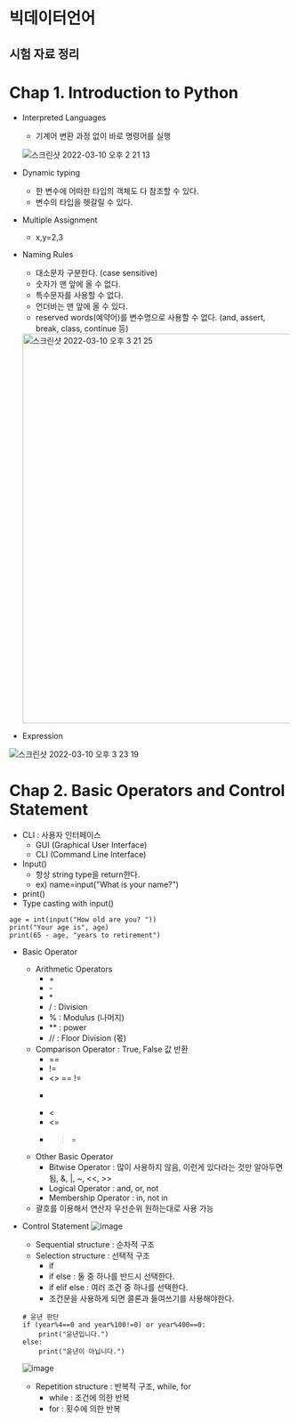 빅데이터언어
=========

시험 자료 정리
-----------

# Chap 1. Introduction to Python
* Interpreted Languages
  - 기계어 변환 과정 없이 바로 명령어를 실행
   
  ![스크린샷 2022-03-10 오후 2 21 13](https://user-images.githubusercontent.com/59719632/157594958-51a1d98e-c1e1-4ed2-817b-e4bb1b43fe82.png)
  
* Dynamic typing
  - 한 변수에 어떠한 타입의 객체도 다 참조할 수 있다.
  - 변수의 타입을 헷갈릴 수 있다.
* Multiple Assignment
  - x,y=2,3
* Naming Rules
  - 대소문자 구분한다. (case sensitive)
  - 숫자가 맨 앞에 올 수 없다.
  - 특수문자를 사용할 수 없다.
  - 언더바는 맨 앞에 올 수 있다.
  - reserved words(예약어)를 변수명으로 사용할 수 없다. (and, assert, break, class, continue 등)

  <img width="700" alt="스크린샷 2022-03-10 오후 3 21 25" src="https://user-images.githubusercontent.com/59719632/157601539-ca188d38-a920-4ec4-977f-a5ef81d38c53.png">


* Expression
  
![스크린샷 2022-03-10 오후 3 23 19](https://user-images.githubusercontent.com/59719632/157601787-058dcbc2-d6c5-4902-bd12-3d8c977aaa8e.png)

# Chap 2. Basic Operators and Control Statement
* CLI : 사용자 인터페이스
  - GUI (Graphical User Interface)
  - CLI (Command Line Interface)
* Input()
  - 항상 string type을 return한다.
  - ex) name=input("What is your name?")
* print()
* Type casting with input()
```python3
age = int(input("How old are you? "))
print("Your age is", age)
print(65 - age, "years to retirement")
```

* Basic Operator
  - Arithmetic Operators
    + \+
    + \-
    + \*
    + \/ : Division
    + \% : Modulus (나머지)
    + \*\* : power
    + \/\/ : Floor Division (몫)
  - Comparison Operator : True, False 값 반환
    + ==
    + !=
    + <> == !=
    + >
    + <
    + <=
    + >=
  - Other Basic Operator
    + Bitwise Operator : 많이 사용하지 않음, 이런게 있다라는 것만 알아두면 됨, &, |, ~, <<, >>
    + Logical Operator : and, or, not
    + Membership Operator : in, not in
  - 괄호를 이용해서 연산자 우선순위 원하는대로 사용 가능

* Control Statement
  ![image](https://user-images.githubusercontent.com/59719632/158604945-50150616-3c07-46ca-b424-efc8f6e457f5.png)
  
  - Sequential structure : 순차적 구조
  - Selection structure : 선택적 구조
    + if
    + if else : 둘 중 하나를 반드시 선택한다.
    + if elif else : 여러 조건 중 하나를 선택한다.
    + 조건문을 사용하게 되면 콜론과 들여쓰기를 사용해야한다.

  ```python3
  # 윤년 판단
  if (year%4==0 and year%100!=0) or year%400==0:
      print("윤년입니다.")
  else:
      print("윤년이 아닙니다.")
  ```

  ![image](https://user-images.githubusercontent.com/59719632/158605034-0f644ef8-582a-4e9c-bbba-a63a36335aee.png)
  

  - Repetition structure : 반복적 구조, while, for
    + while : 조건에 의한 반복
    + for : 횟수에 의한 반복

